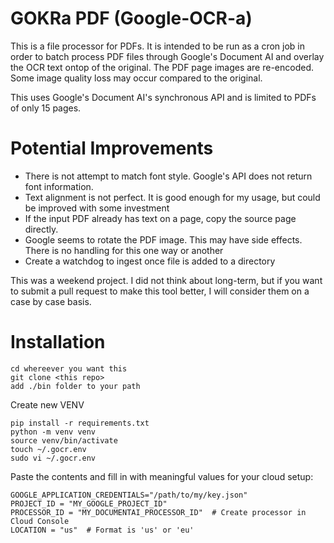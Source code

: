 # GOKRa PDF (Google-OCR-a)

This is a file processor for PDFs. It is intended to be run as a cron job in order to batch process PDF files through 
Google's Document AI and overlay the OCR text ontop of the original. The PDF page images are re-encoded. Some image
quality loss may occur compared to the original.

This uses Google's Document AI's synchronous API and is limited to PDFs of only 15 pages.

# Potential Improvements
* There is not attempt to match font style. Google's API does not return font information.
* Text alignment is not perfect. It is good enough for my usage, but could be improved with some investment
* If the input PDF already has text on a page, copy the source page directly. 
* Google seems to rotate the PDF image. This may have side effects. There is no handling for this one way or another
* Create a watchdog to ingest once file is added to a directory

This was a weekend project. I did not think about long-term, but if you want to submit a 
pull request to make this tool better, I will consider them on a case by case basis. 

# Installation
```
cd whereever you want this
git clone <this repo>
add ./bin folder to your path
``` 

Create new VENV
```
pip install -r requirements.txt
python -m venv venv
source venv/bin/activate
touch ~/.gocr.env
sudo vi ~/.gocr.env
```

Paste the contents and fill in with meaningful values for your cloud setup:
```
GOOGLE_APPLICATION_CREDENTIALS="/path/to/my/key.json"
PROJECT_ID = "MY_GOOGLE_PROJECT_ID"
PROCESSOR_ID = "MY_DOCUMENTAI_PROCESSOR_ID"  # Create processor in Cloud Console
LOCATION = "us"  # Format is 'us' or 'eu'
```
